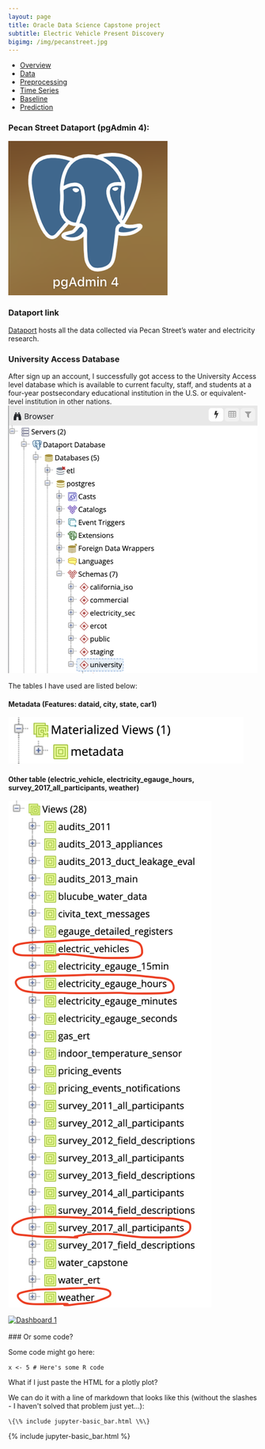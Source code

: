 ```yaml
---
layout: page
title: Oracle Data Science Capstone project
subtitle: Electric Vehicle Present Discovery
bigimg: /img/pecanstreet.jpg
---
```


   <link rel="stylesheet" type="text/css" href="css/main.css" />

   <div id= "main">
		<div id="menubar">
			<ul id="menu">
			    <li><a href="https://monarch2018.github.io/ev_prediction/index.html">Overview</a></li>
			    <li class = "selected"><a href="https://monarch2018.github.io/ev_prediction/data/">Data</a></li>
			    <li><a href="https://monarch2018.github.io/ev_prediction/preprocessing/">Preprocessing</a></li>
			    <li><a href="https://monarch2018.github.io/ev_prediction/timeseries/">Time Series</a></li>
			    <li><a href="https://monarch2018.github.io/ev_prediction/baseline/">Baseline</a></li>
			    <li><a href="https://monarch2018.github.io/ev_prediction/prediction/">Prediction</a></li>
			</ul>
		</div>
	
   </div>

### Pecan Street Dataport (pgAdmin 4):

![pgAdmin4](/img/pgAdmin4.png#pgAdmin4)


### Dataport link

[Dataport](https://dataport.cloud/) hosts all the data collected via Pecan Street’s water and electricity research.

### University Access Database 
After sign up an account, I successfully got access to the University Access level database which is available to current faculty, staff, and students at a four-year postsecondary educational institution in the U.S. or equivalent-level institution in other nations. 
![university](/img/university.png#university)

The tables I have used are listed below:

#### Metadata (Features: dataid, city, state, car1) 
![metadata](/img/metadata.png#metadata)

#### Other table (electric_vehicle, electricity_egauge_hours, survey_2017_all_participants, weather) 
![list](/img/list.png#list)

<div class='tableauPlaceholder' id='viz1525635704151' style='position: relative'>
				<noscript><a href='#'><img alt='Dashboard 1 ' src='https:&#47;&#47;public.tableau.com&#47;static&#47;images&#47;ga&#47;gasoline&#47;Dashboard1&#47;1_rss.png' style='border: none' /></a></noscript>
				<object class='tableauViz'  style='display:none;'>
					<param name='host_url' value='https%3A%2F%2Fpublic.tableau.com%2F' /> 
					<param name='embed_code_version' value='3' /> 
					<param name='site_root' value='' />
					<param name='name' value='gasoline&#47;Dashboard1' />
					<param name='tabs' value='no' />
					<param name='toolbar' value='yes' />
					<param name='static_image' value='https:&#47;&#47;public.tableau.com&#47;static&#47;images&#47;ga&#47;gasoline&#47;Dashboard1&#47;1.png' /> 
					<param name='animate_transition' value='yes' />
					<param name='display_static_image' value='yes' />
					<param name='display_spinner' value='yes' />
					<param name='display_overlay' value='yes' />
					<param name='display_count' value='yes' />
					<param name='filter' value='publish=yes' /></object></div>                
					<script type='text/javascript'>                    var divElement = document.getElementById('viz1525635704151');                    var vizElement = divElement.getElementsByTagName('object')[0];                    vizElement.style.width='100%';vizElement.style.height='827px';                    var scriptElement = document.createElement('script');                    scriptElement.src = 'https://public.tableau.com/javascripts/api/viz_v1.js';                    vizElement.parentNode.insertBefore(scriptElement, vizElement);                </script>
			<br>
### Or some code?

Some code might go here:

```
x <- 5 # Here's some R code
```

What if I just paste the HTML for a plotly plot?

We can do it with a line of markdown that looks like this (without the slashes - I haven't solved that problem just yet...):
```
\{\% include jupyter-basic_bar.html \%\}
```
{% include jupyter-basic_bar.html %}
